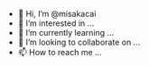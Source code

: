 - 👋 Hi, I’m @misakacai
- 👀 I’m interested in ...
- 🌱 I’m currently learning ...
- 💞️ I’m looking to collaborate on ...
- 📫 How to reach me ...

<!---
misakacai/misakacai is a ✨ special ✨ repository because its `README.md` (this file) appears on your GitHub profile.
You can click the Preview link to take a look at your changes.
--->
